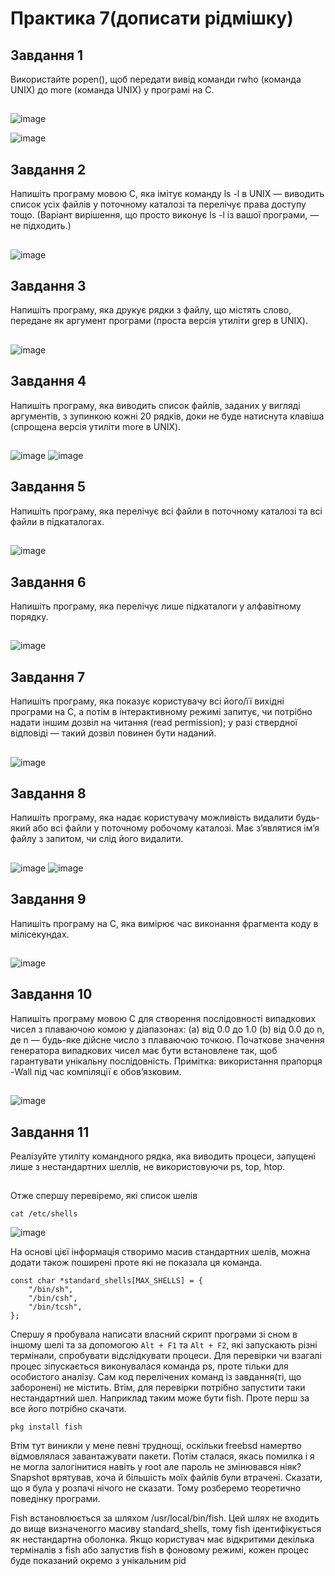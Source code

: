 # Практика 7(дописати рідмішку)

## Завдання 1
Використайте popen(), щоб передати вивід команди rwho (команда UNIX) до more (команда UNIX) у програмі на C.
##
![image](https://github.com/user-attachments/assets/eb742360-da52-4d45-b53f-956d230bfcc4)

![image](https://github.com/user-attachments/assets/84170d28-80b4-4aa7-a09a-3260dc9e5135)

## Завдання 2
Напишіть програму мовою C, яка імітує команду ls -l в UNIX — виводить список усіх файлів у поточному каталозі та перелічує права доступу тощо.
(Варіант вирішення, що просто виконує ls -l із вашої програми, — не підходить.)
##

![image](https://github.com/user-attachments/assets/7643de48-351c-4608-a719-1d67b6d34fb9)

## Завдання 3
Напишіть програму, яка друкує рядки з файлу, що містять слово, передане як аргумент програми (проста версія утиліти grep в UNIX).
##
![image](https://github.com/user-attachments/assets/c14258e7-05d0-412e-9c61-ea6194914131)

## Завдання 4
Напишіть програму, яка виводить список файлів, заданих у вигляді аргументів, з зупинкою кожні 20 рядків, доки не буде натиснута клавіша (спрощена версія утиліти more в UNIX).
##
![image](https://github.com/user-attachments/assets/e48ede77-1ffb-482a-aeb7-1cc1c47540bd)
![image](https://github.com/user-attachments/assets/fc7ed464-a45a-4327-9652-b09bb9996eaa)

## Завдання 5
Напишіть програму, яка перелічує всі файли в поточному каталозі та всі файли в підкаталогах.
##
![image](https://github.com/user-attachments/assets/df0e7eef-b867-4675-a183-ee6317c8d360)

## Завдання 6
Напишіть програму, яка перелічує лише підкаталоги у алфавітному порядку.
##
![image](https://github.com/user-attachments/assets/3db18dab-567d-4064-bd1a-38df20b184e3)

## Завдання 7
Напишіть програму, яка показує користувачу всі його/її вихідні програми на C, а потім в інтерактивному режимі запитує, чи потрібно надати іншим дозвіл на читання (read permission); у разі ствердної відповіді — такий дозвіл повинен бути наданий.
##
![image](https://github.com/user-attachments/assets/8c90e240-9d54-401c-be58-bb4edf815053)
## Завдання 8
Напишіть програму, яка надає користувачу можливість видалити будь-який або всі файли у поточному робочому каталозі. Має з’являтися ім’я файлу з запитом, чи слід його видалити.
##
![image](https://github.com/user-attachments/assets/fc4550c4-fac1-4470-808a-1842f28b64bf)
![image](https://github.com/user-attachments/assets/d5774ce6-5e3d-4d9f-97a3-4ed90032b214)


## Завдання 9
Напишіть програму на C, яка вимірює час виконання фрагмента коду в мілісекундах.
##
![image](https://github.com/user-attachments/assets/445aca30-5f39-4bc0-83c6-d0b8ce19e2b4)

## Завдання 10
 Напишіть програму мовою C для створення послідовності випадкових чисел з плаваючою комою у діапазонах:
 (a) від 0.0 до 1.0
 (b) від 0.0 до n, де n — будь-яке дійсне число з плаваючою точкою.
 Початкове значення генератора випадкових чисел має бути встановлене так, щоб гарантувати унікальну послідовність.
Примітка: використання прапорця -Wall під час компіляції є обов’язковим.

##
![image](https://github.com/user-attachments/assets/0ca0632f-5f78-4c02-b90b-a56766df3ee0)

## Завдання 11
Реалізуйте утиліту командного рядка, яка виводить процеси, запущені лише з нестандартних шеллів, не використовуючи ps, top, htop.
##
Отже спершу перевіремо, які список шелів
```
cat /etc/shells
```
![image](https://github.com/user-attachments/assets/ad95885c-480f-4f3e-8ee9-4d85c9ba4502)


На основі цієї інформація створимо масив стандартних шелів, можна додати також поширені проте які не показала ця команда.

```
const char *standard_shells[MAX_SHELLS] = {
    "/bin/sh",
    "/bin/csh",
    "/bin/tcsh",
};

```
Спершу я пробувала написати власний скрипт програми зі сном в іншому шелі та за допомогою `Alt + F1` та `Alt + F2`, які запускають різні термінали, спробувати відслідкувати процеси. Для перевірки чи взагалі процес зіпускається виконувалася команда ps, проте тільки для особистого аналізу. Сам код перелічених команд із завдання(ті, що заборонені) не містить.
Втім, для перевірки потрібно запустити таки нестандартний шел. Наприклад таким може бути fish. Проте перш за все його потрібно скачати. 

```
pkg install fish
```
Втім тут виникли у мене певні труднощі, оскільки freebsd намертво відмовлялася завантажувати пакети. Потім сталася, якась помилка і я не могла залогінитися навіть у root але пароль не змінювався ніяк? Snapshot врятував, хоча й більшість моїх файлів були втрачені. Сказати, що я була у розпачі нічого  не сказати. 
Тому розберемо теоретично поведінку програми. 

Fish  встановлюється за шляхом /usr/local/bin/fish. Цей шлях не входить до вище визначеногго масиву standard_shells, тому fish ідентифікується як нестандартна оболонка. 
Якщо користувач має відкритими декілька терміналів з fish або запустив fish в фоновому режимі, кожен процес буде показаний окремо з унікальним pid

